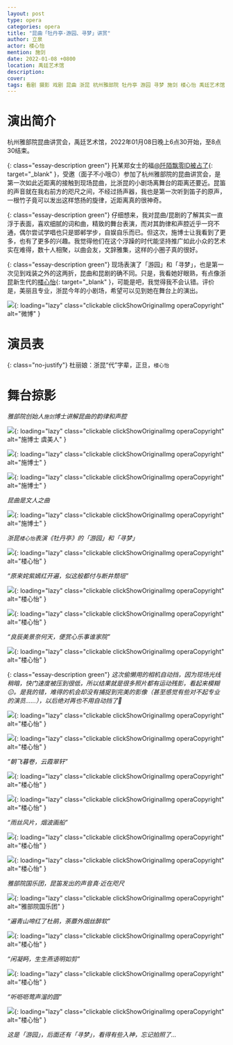 ```yaml
---
layout: post
type: opera
categories: opera
title: "昆曲「牡丹亭·游园、寻梦」讲赏"
author: 立泉
actor: 楼心怡
mention: 施剑
date: 2022-01-08 +0800
location: 禹廷艺术馆
description: 
cover: 
tags: 看剧 摄影 戏剧 昆曲 浙昆 杭州雅部院 牡丹亭 游园 寻梦 施剑 楼心怡 禹廷艺术馆
---
```


# 演出简介

杭州雅部院昆曲讲赏会，禹廷艺术馆，2022年01月08日晚上6点30开始，至8点30结束。

{: class="essay-description green"}
托某郑女士的福[@阡陌飘零ID被占了](https://weibo.com/u/1657746245){: target="_blank" }，受邀（面子不小哦🙃）参加了杭州雅部院的昆曲讲赏会，是第一次如此近距离的接触到现场昆曲，比浙昆的小剧场离舞台的距离还要近。昆笛的声音就在我右前方的咫尺之间，不经过扬声器，我也是第一次听到笛子的原声，一根竹子竟可以发出这样悠扬的旋律，近距离真的很神奇。

{: class="essay-description green"}
仔细想来，我对昆曲/昆剧的了解其实一直浮于表面，喜欢细腻的词和曲，精致的舞台表演，而对其韵律和声腔近乎一窍不通，偶尔尝试学唱也只是邯郸学步，自娱自乐而已。但这次，施博士让我看到了更多，也有了更多的兴趣。我觉得他们在这个浮躁的时代能坚持推广如此小众的艺术实在难得，数十人相聚，以曲会友，文辞雅集，这样的小圈子真的很好。

{: class="essay-description green"}
现场表演了「游园」和「寻梦」，也是第一次见到戏装之外的这两折，昆曲和昆剧的确不同。只是，我看她好眼熟，有点像浙昆新生代的[楼心怡](https://weibo.com/u/6616490989){: target="_blank" }，可能是吧，我觉得我不会认错。评价是，美丽且专业，浙昆今年的小剧场，希望可以见到她在舞台上的演出。

![](https://apqx.oss-cn-hangzhou.aliyuncs.com/blog/opera_20220108/IMG_9612.jpg){: loading="lazy" class="clickable clickShowOriginalImg operaCopyright" alt="微博" }

# 演员表

{: class="no-justify"}
杜丽娘：浙昆“代”字辈，正旦，`楼心怡`

# 舞台掠影

*雅部院创始人`施剑`博士讲解昆曲的韵律和声腔*

![](https://apqx.oss-cn-hangzhou.aliyuncs.com/blog/opera_20220108/DSC08057_thumb.jpg){: loading="lazy" class="clickable clickShowOriginalImg operaCopyright" alt="施博士 虞美人" }

![](https://apqx.oss-cn-hangzhou.aliyuncs.com/blog/opera_20220108/DSC08060_thumb.jpg){: loading="lazy" class="clickable clickShowOriginalImg operaCopyright" alt="施博士" }

![](https://apqx.oss-cn-hangzhou.aliyuncs.com/blog/opera_20220108/DSC08061_thumb.jpg){: loading="lazy" class="clickable clickShowOriginalImg operaCopyright" alt="施博士" }

*昆曲是文人之曲*

![](https://apqx.oss-cn-hangzhou.aliyuncs.com/blog/opera_20220108/DSC08064_thumb.jpg){: loading="lazy" class="clickable clickShowOriginalImg operaCopyright" alt="施博士" }

*浙昆`楼心怡`表演《牡丹亭》的「游园」和「寻梦」*

![](https://apqx.oss-cn-hangzhou.aliyuncs.com/blog/opera_20220108/DSC08074_thumb.jpg){: loading="lazy" class="clickable clickShowOriginalImg operaCopyright" alt="楼心怡" }

*“原来姹紫嫣红开遍，似这般都付与断井颓垣”*

![](https://apqx.oss-cn-hangzhou.aliyuncs.com/blog/opera_20220108/DSC08075_thumb.jpg){: loading="lazy" class="clickable clickShowOriginalImg operaCopyright" alt="楼心怡" }

![](https://apqx.oss-cn-hangzhou.aliyuncs.com/blog/opera_20220108/DSC08078_thumb.jpg){: loading="lazy" class="clickable clickShowOriginalImg operaCopyright" alt="楼心怡" }

*“良辰美景奈何天，便赏心乐事谁家院”*

![](https://apqx.oss-cn-hangzhou.aliyuncs.com/blog/opera_20220108/DSC08080_thumb.jpg){: loading="lazy" class="clickable clickShowOriginalImg operaCopyright" alt="楼心怡" }

{: class="essay-description green"}
*这次偷懒用的相机自动挡，因为现场光线稍暗，快门速度被压到很低，所以结果就是很多照片都有运动残影，看起来模糊😐。是我的错，难得的机会却没有捕捉到完美的影像（甚至感觉有些对不起专业的演员......），以后绝对再也不用自动挡了🙁*

![](https://apqx.oss-cn-hangzhou.aliyuncs.com/blog/opera_20220108/DSC08081_thumb.jpg){: loading="lazy" class="clickable clickShowOriginalImg operaCopyright" alt="楼心怡" }

![](https://apqx.oss-cn-hangzhou.aliyuncs.com/blog/opera_20220108/DSC08084_thumb.jpg){: loading="lazy" class="clickable clickShowOriginalImg operaCopyright" alt="楼心怡" }

*“朝飞暮卷，云霞翠轩”*

![](https://apqx.oss-cn-hangzhou.aliyuncs.com/blog/opera_20220108/DSC08086_thumb.jpg){: loading="lazy" class="clickable clickShowOriginalImg operaCopyright" alt="楼心怡" }

![](https://apqx.oss-cn-hangzhou.aliyuncs.com/blog/opera_20220108/DSC08087_thumb.jpg){: loading="lazy" class="clickable clickShowOriginalImg operaCopyright" alt="楼心怡" }

*“雨丝风片，烟波画船”*

![](https://apqx.oss-cn-hangzhou.aliyuncs.com/blog/opera_20220108/DSC08088_thumb.jpg){: loading="lazy" class="clickable clickShowOriginalImg operaCopyright" alt="楼心怡" }

![](https://apqx.oss-cn-hangzhou.aliyuncs.com/blog/opera_20220108/DSC08089_thumb.jpg){: loading="lazy" class="clickable clickShowOriginalImg operaCopyright" alt="楼心怡" }

*雅部院国乐团，昆笛发出的声音真·近在咫尺*

![](https://apqx.oss-cn-hangzhou.aliyuncs.com/blog/opera_20220108/DSC08092_thumb.jpg){: loading="lazy" class="clickable clickShowOriginalImg operaCopyright" alt="雅部院国乐团" }

*“遍青山啼红了杜鹃，荼蘼外烟丝醉软”*

![](https://apqx.oss-cn-hangzhou.aliyuncs.com/blog/opera_20220108/DSC08095_thumb.jpg){: loading="lazy" class="clickable clickShowOriginalImg operaCopyright" alt="楼心怡" }

*“闲凝眄，生生燕语明如剪”*

![](https://apqx.oss-cn-hangzhou.aliyuncs.com/blog/opera_20220108/DSC08096_thumb.jpg){: loading="lazy" class="clickable clickShowOriginalImg operaCopyright" alt="楼心怡" }

*“听呖呖莺声溜的圆”*

![](https://apqx.oss-cn-hangzhou.aliyuncs.com/blog/opera_20220108/DSC08102_thumb.jpg){: loading="lazy" class="clickable clickShowOriginalImg operaCopyright" alt="楼心怡" }

*这是「游园」，后面还有「寻梦」，看得有些入神，忘记拍照了...*